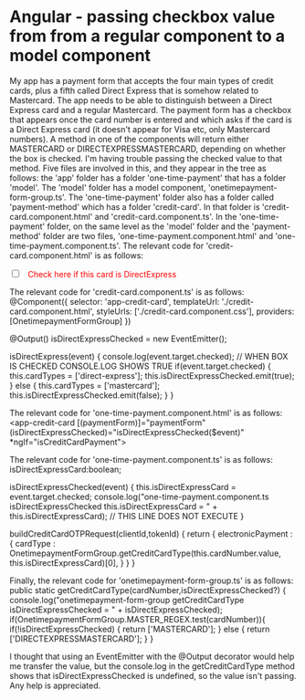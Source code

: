 
# Angular - passing checkbox value from from a regular component to a model component

My app has a payment form that accepts the four main types of credit cards, plus a fifth called Direct Express that is somehow related to Mastercard. The app needs to be able to distinguish between a Direct Express card and a regular Mastercard. The payment form has a checkbox that appears once the card number is entered and which asks if the card is a Direct Express card (it doesn't appear for Visa etc, only Mastercard numbers). A method in one of the components will return either MASTERCARD or DIRECTEXPRESSMASTERCARD, depending on whether the box is checked. I'm having trouble passing the checked value to that method.
Five files are involved in this, and they appear in the tree as follows: the 'app' folder has a folder 'one-time-payment' that has a folder 'model'. The 'model' folder has a model component, 'onetimepayment-form-group.ts'. The 'one-time-payment' folder also has a folder called 'payment-method' which has a folder 'credit-card'. In that folder is 'credit-card.component.html' and 'credit-card.component.ts'. In the 'one-time-payment' folder, on the same level as the 'model' folder and the 'payment-method' folder are two files, 'one-time-payment.component.html' and 'one-time-payment.component.ts'.
The relevant code for 'credit-card.component.html' is as follows:
<div class="row first checkBoxPannel" *ngIf="directExpressCheck">
  <div class="offset-md-3 col-md-9" >
      <input type="checkbox" (change)="isDirectExpress($event)" id="isDECheckbox">
      <label for="isDECheckbox" class="control-label" style="color:red;padding-left:.5rem;">Check here if this card is DirectExpress</label>
  </div>
</div>

The relevant code for 'credit-card.component.ts' is as follows:
@Component({
  selector: 'app-credit-card',
  templateUrl: './credit-card.component.html',
  styleUrls: ['./credit-card.component.css'],
  providers: [OnetimepaymentFormGroup]
})

@Output()
  isDirectExpressChecked = new EventEmitter<boolean>();

isDirectExpress(event) {
  console.log(event.target.checked);    // WHEN BOX IS CHECKED CONSOLE.LOG SHOWS TRUE
  if(event.target.checked) {
    this.cardTypes = ['direct-express'];
    this.isDirectExpressChecked.emit(true);
  } else {
    this.cardTypes = ['mastercard'];
    this.isDirectExpressChecked.emit(false);
  }
}

The relevant code for 'one-time-payment.component.html' is as follows:
<app-credit-card [(paymentForm)]="paymentForm" (isDirectExpressChecked)="isDirectExpressChecked($event)" *ngIf="isCreditCardPayment"></app-credit-card>

The relevant code for 'one-time-payment.component.ts' is as follows:
isDirectExpressCard:boolean;

isDirectExpressChecked(event) {
  this.isDirectExpressCard = event.target.checked;
  console.log("one-time-payment.component.ts isDirectExpressChecked this.isDirectExpressCard = " + this.isDirectExpressCard);  // THIS LINE DOES NOT EXECUTE
}

buildCreditCardOTPRequest(clientId,tokenId) {
  return {
    electronicPayment : {
      cardType : OnetimepaymentFormGroup.getCreditCardType(this.cardNumber.value, this.isDirectExpressCard)[0],
    }
  }
}

Finally, the relevant code for 'onetimepayment-form-group.ts' is as follows:
public static getCreditCardType(cardNumber,isDirectExpressChecked?) {
  console.log("onetimepayment-form-group getCreditCardType isDirectExpressChecked = " + isDirectExpressChecked);
  if(OnetimepaymentFormGroup.MASTER_REGEX.test(cardNumber)){
    if(!isDirectExpressChecked) { 
      return ['MASTERCARD'];
  } else {
    return ['DIRECTEXPRESSMASTERCARD'];
  } 
}

I thought that using an EventEmitter with the @Output decorator would help me transfer the value, but the console.log in the getCreditCardType method shows that isDirectExpressChecked is undefined, so the value isn't passing. Any help is appreciated.

        